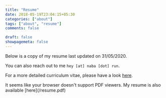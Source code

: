 ```yaml
---
title: "Resume"
date: 2018-05-19T23:04:15+05:30
categories: ["about"]
tags: ["about", "resume"]
comments: false

draft: false
showpagemeta: false
---
```



Below is a copy of my resume last updated on 31/05/2020.

You can also reach out to me `hey [at] naba [dot] run`.

For a more detailed curriculum vitae, please have a look [here](/cv/).

<object data="/resume.pdf#pagemode=none" type="application/pdf" width="100%" height="900px">
<p>It seems like your browser doesn't support PDF viewers. My resume is also available [here](/resume.pdf)</p>
</object>
